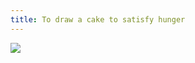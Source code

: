 ```yaml
---
title: To draw a cake to satisfy hunger
---
```


<img src="/images/draw-a-cake">

<!-- Your action is just like drawing a cake to satisfy hunger, which has no practical effect. -->